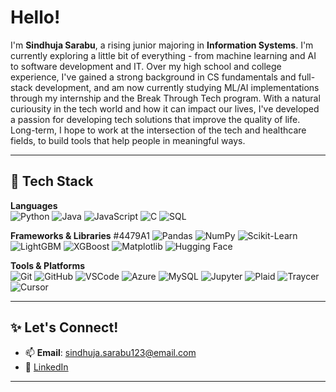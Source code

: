 # Hello!

I'm **Sindhuja Sarabu**, a rising junior majoring in **Information Systems**. I'm currently exploring a little bit of everything - from machine learning and AI to software development and IT. Over my high school and college experience, I've gained a strong background in CS fundamentals and full-stack development, and am now currently studying ML/AI implementations through my internship and the Break Through Tech program. With a natural curiousity in the tech world and how it can impact our lives, I've developed a passion for developing tech solutions that improve the quality of life. Long-term, I hope to work at the intersection of the tech and healthcare fields, to build tools that help people in meaningful ways. 

---

## 🧠 Tech Stack

**Languages**  
![Python](https://img.shields.io/badge/Python-blue?style=flat-square&logo=python)
![Java](https://img.shields.io/badge/Java-red?style=flat-square&logo=openjdk)
![JavaScript](https://img.shields.io/badge/JavaScript-yellow?style=flat-square&logo=javascript)
![C](https://img.shields.io/badge/C-00599C?style=flat-square&logo=c)
![SQL](https://img.shields.io/badge/SQL-4479A1?style=flat-square&logo=mysql)

**Frameworks & Libraries**  #4479A1
![Pandas](https://img.shields.io/badge/Pandas-150458?style=flat-square&logo=pandas&logoColor=white)
![NumPy](https://img.shields.io/badge/NumPy-013243?style=flat-square&logo=numpy&logoColor=white)
![Scikit-Learn](https://img.shields.io/badge/Scikit--Learn-F7931E?style=flat-square&logo=scikitlearn&logoColor=black)
![LightGBM](https://img.shields.io/badge/LightGBM-669966?style=flat-square&logo=leaflet&logoColor=white)
![XGBoost](https://img.shields.io/badge/XGBoost-D13329?style=flat-square&logo=apachespark&logoColor=white)
![Matplotlib](https://img.shields.io/badge/Matplotlib-11557C?style=flat-square&logo=plotly&logoColor=white)
![Hugging Face](https://img.shields.io/badge/HuggingFace-FFD21F?style=flat-square&logo=huggingface&logoColor=black)

**Tools & Platforms**  
![Git](https://img.shields.io/badge/Git-blue?style=flat-square)
![GitHub](https://img.shields.io/badge/GitHub-blue?style=flat-square)
![VSCode](https://img.shields.io/badge/VS%20Code-blue?style=flat-square)
![Azure](https://img.shields.io/badge/Azure-blue?style=flat-square)
![MySQL](https://img.shields.io/badge/MySQL-blue?style=flat-square)
![Jupyter](https://img.shields.io/badge/Jupyter%20Notebook-blue?style=flat-square)
![Plaid](https://img.shields.io/badge/Plaid%20API-blue?style=flat-square)
![Traycer](https://img.shields.io/badge/Traycer%20AI-blue?style=flat-square)
![Cursor](https://img.shields.io/badge/Cursor%20AI-blue?style=flat-square)

---

<!--

## 🚀 Featured Projects

🔹 **Yarn Color Recommender (2025)**  
A Python ML project that suggests color palettes for yarn based on image input.  
> **Tools**: KMeans, OpenCV, Matplotlib, Pillow  
[🔗 GitHub Repo](#) | [🎨 Try it](#)

🔹 **Phreddit - A Reddit Clone**  
Full-stack clone with custom post types, community moderation, and authentication.  
> **Stack**: ReactJS, Node.js, Express.js, MongoDB  
[🔗 GitHub Repo](#)

🔹 **SleepWell: AI App for Student Wellness**  
Mobile app promoting better sleep using reminders and mood tracking.  
> **Built with**: Unity, Figma  
[🔗 GitHub Repo](#)

📌 *Pinned*: My [Fall AI Studio project](#) from Break Through Tech AI @ Cornell Tech  

---

## 🏆 Awards & Certifications

- 🦅 **Eagle Scout** — Led accessibility-focused community service project  
- 📜 **PCEP Certified** — Python Institute certification for foundational Python programming  
- 🤖 **Break Through Tech AI Fellow** — Selected from 3000+ for an intensive ML/AI program at Cornell Tech

---

## 💡 Interests & Hobbies  

- 💬 Exploring ways AI can enhance accessibility and education  
- 🧵 Crocheting little animals and accessories  
- 📈 Creating visualizations to make complex data digestible  
- 🧩 Building small tools that simplify everyday tasks  

---

## 📊 GitHub Stats  

![GitHub Stats](https://github-readme-stats.vercel.app/api?username=sindhujasarabu&show_icons=true&theme=default&count_private=true&hide_title=true)  
![Top Langs](https://github-readme-stats.vercel.app/api/top-langs/?username=sindhujasarabu&layout=compact&hide_title=true)

---

-->

## ✨ Let's Connect!  

- 📫 **Email**: sindhuja.sarabu123@email.com  
- 💼 [LinkedIn](https://www.linkedin.com/in/sindhujasarabu)  

---

